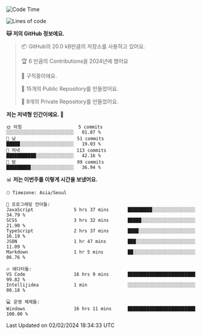   <!--START_SECTION:waka-->
![Code Time](http://img.shields.io/badge/Code%20Time-358%20hrs%2048%20mins-blue)

![Lines of code](https://img.shields.io/badge/%EC%A0%80%EB%8A%94%20%EC%97%AC%ED%83%9C%EA%B9%8C%EC%A7%80%20-178.2%20thousand%20%EC%A4%84%EC%9D%98%20%EC%BD%94%EB%93%9C%EB%A5%BC%20%EC%9E%91%EC%84%B1%ED%96%88%EC%96%B4%EC%9A%94.-blue)

**🐱 저의 GitHub 정보에요.** 

> 📦 GitHub의 20.0 kB만큼의 저장소를 사용하고 있어요. 
 > 
> 🏆 6 만큼의 Contributions을 2024년에 했어요
 > 
> 💼 구직중이에요.
 > 
> 📜 15개의 Public Repository를 만들었어요. 
 > 
> 🔑 9개의 Private Repository를 만들었어요. 
 > 
**저는 저녁형 인간이에요. 🦉** 

```text
🌞 아침                     5 commits           ░░░░░░░░░░░░░░░░░░░░░░░░░   01.87 % 
🌆 낮　                     51 commits          █████░░░░░░░░░░░░░░░░░░░░   19.03 % 
🌃 저녁                     113 commits         ███████████░░░░░░░░░░░░░░   42.16 % 
🌙 밤　                     99 commits          █████████░░░░░░░░░░░░░░░░   36.94 % 
```


📊 **저는 이번주를 이렇게 시간을 보냈어요.** 

```text
🕑︎ Timezone: Asia/Seoul

💬 프로그래밍 언어들: 
JavaScript               5 hrs 37 mins       █████████░░░░░░░░░░░░░░░░   34.79 % 
SCSS                     3 hrs 32 mins       █████░░░░░░░░░░░░░░░░░░░░   21.90 % 
TypeScript               2 hrs 37 mins       ████░░░░░░░░░░░░░░░░░░░░░   16.19 % 
JSON                     1 hr 47 mins        ███░░░░░░░░░░░░░░░░░░░░░░   11.09 % 
Markdown                 1 hr 5 mins         ██░░░░░░░░░░░░░░░░░░░░░░░   06.76 % 

🔥 에디터들: 
VS Code                  16 hrs 9 mins       █████████████████████████   99.82 % 
Intellijidea             1 min               ░░░░░░░░░░░░░░░░░░░░░░░░░   00.18 % 

💻 운영 체제들: 
Windows                  16 hrs 11 mins      █████████████████████████   100.00 % 
```


 Last Updated on 02/02/2024 18:34:33 UTC
<!--END_SECTION:waka-->
